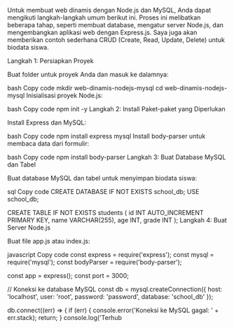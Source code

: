 Untuk membuat web dinamis dengan Node.js dan MySQL, Anda dapat mengikuti langkah-langkah umum berikut ini. Proses ini melibatkan beberapa tahap, seperti membuat database, mengatur server Node.js, dan mengembangkan aplikasi web dengan Express.js. Saya juga akan memberikan contoh sederhana CRUD (Create, Read, Update, Delete) untuk biodata siswa.

Langkah 1: Persiapkan Proyek

Buat folder untuk proyek Anda dan masuk ke dalamnya:

bash
Copy code
mkdir web-dinamis-nodejs-mysql
cd web-dinamis-nodejs-mysql
Inisialisasi proyek Node.js:

bash
Copy code
npm init -y
Langkah 2: Install Paket-paket yang Diperlukan

Install Express dan MySQL:

bash
Copy code
npm install express mysql
Install body-parser untuk membaca data dari formulir:

bash
Copy code
npm install body-parser
Langkah 3: Buat Database MySQL dan Tabel

Buat database MySQL dan tabel untuk menyimpan biodata siswa:

sql
Copy code
CREATE DATABASE IF NOT EXISTS school_db;
USE school_db;

CREATE TABLE IF NOT EXISTS students (
    id INT AUTO_INCREMENT PRIMARY KEY,
    name VARCHAR(255),
    age INT,
    grade INT
);
Langkah 4: Buat Server Node.js

Buat file app.js atau index.js:

javascript
Copy code
const express = require('express');
const mysql = require('mysql');
const bodyParser = require('body-parser');

const app = express();
const port = 3000;

// Koneksi ke database MySQL
const db = mysql.createConnection({
    host: 'localhost',
    user: 'root',
    password: 'password',
    database: 'school_db'
});

db.connect((err) => {
    if (err) {
        console.error('Koneksi ke MySQL gagal: ' + err.stack);
        return;
    }
    console.log('Terhub



